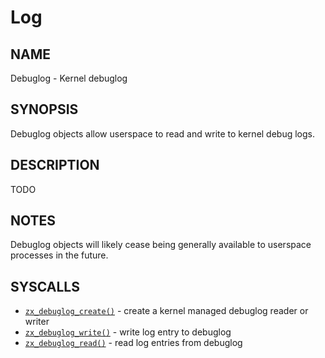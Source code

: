 # Log

## NAME

Debuglog - Kernel debuglog

## SYNOPSIS

Debuglog objects allow userspace to read and write to kernel debug logs.

## DESCRIPTION

TODO

## NOTES

Debuglog objects will likely cease being generally available to userspace
processes in the future.

## SYSCALLS

 - [`zx_debuglog_create()`] - create a kernel managed debuglog reader or writer
 - [`zx_debuglog_write()`] - write log entry to debuglog
 - [`zx_debuglog_read()`] - read log entries from debuglog

[`zx_debuglog_create()`]: /docs/reference/syscalls/debuglog_create.md
[`zx_debuglog_read()`]: /docs/reference/syscalls/debuglog_read.md
[`zx_debuglog_write()`]: /docs/reference/syscalls/debuglog_write.md
